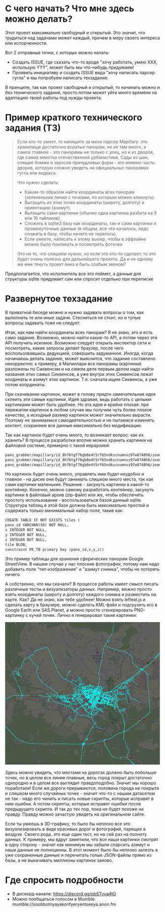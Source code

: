 # С чего начать? Что мне здесь можно делать?

Этот проект максимально свободный и открытый. Это значит, что трудиться над задачами может каждый, причем в меру своего интереса или испорченности.

Вот 2 отправные точки, с которых можно начать:

* Создать ISSUE, где сказать что-то вроде "хочу работать, умею XXX, использую YYY", может быть мы что-нибудь придумаем!
* Проявить инициативу и создать ISSUE вида "хочу написать парсер гугла" и мы попробуем написать техзадание.

В принципе, так как проект свободный и открытый, то начинать можно и без технического задания, просто потом может уйти много времени на адаптацию твоей работы под нужды проекта.

# Пример краткого технического задания (ТЗ)

> Если кто-то умеет, то напишите за меня парсер Mapillary: это хранилище достаточно всратых панорам, но их там много, а самое главное - это панорамы не только с улиц, но и из дворов, где самая мякотка отечественной урбанистики. Сады из шин, спящие бомжи и заросли причудливых форм - это именно часть дворов, которую сложно увидеть на официальных панорамах гугла или яндекса.
>
> Что нужно сделать:
> * Каким-то образом найти координаты всех панорам (зелененькие линии с точками, по которым можно кликнуть).
> * Вытащить из этих точек координаты (широту, долготу) и ориентацию (азимут).
> * Вытащить сами картинки (обычно одна картинка разбита на 9 или 16 тайликов).
> * Сложить в sqlite3 базу как координаты, так и сами картинки и промежуточные данные (в общем, все что качалось, надо сложить в базу, чтобы ничего не терялось).
> * Если умеете, написать к этому вьюер, чтобы в оффлайне можно было покликать и посмотреть фоточки
>
> Это не то, что слишком нужно, но если это кто-то сделает, то это будет очень полезно для дальнейшего проекта. Да и не одному же мне тянуть проект вниз и быть слабым звеном?

Предполагается, что исполнитель все это поймет, а данные для структуры sqlite придумает сам или спросит отдельно при переписке

# Развернутое техзадание

В приватной беседе можно и нужно задавать вопросы о том, как выполнить те или иные задачи. Стесняться не стоит, но и тупые вопросы задавать тоже не следует.

Итак, как нам найти координаты всех панорам? Я не знаю, это и есть само задание. Возможно, можно найти какие-то API, а потом через эти API получить искомое. Возможно следует открыть инспектор
сети и посмотреть, какие запросы делает браузер, после чего воспользовавшись дедукцией, совершить задуманное. Иногда, когда начинаешь делать задание, может выяснится, что задание составлено
некорректно: к примеру, в Мапиллари все панорамы (картинки) разложены по Сиквенсам и на самом деле первым делом надо найти названия этих самых Сиквенсов, а уже внутри этих Сиквенсов лежат коодинаты
и азимут этих картинок. Т.е. сначала ищем Сиквенсы, а уже потом координаты.

При скачивании картинок, может в голову придти замечательная идея склеить эти самые картинки. Идея здравая, ведь работать с целыми картинками может быть удобнее. Но эта идея и крайне плохая:
при пережатии картинок в любом случае мы получим чуть более плохое качество, а исходный размер картинок может значительно вырасти. Поэтому не занимаемся самодеятельностью и не пытаемся
изменять контент, сохраняем все данные максимально без модификации.

Так как картинок будет очень много, то возникает вопрос: как их хранить? В процессе разработки вполне можно хранить картинки на файловой системе, примерно с такой иерархией:
```
pano_grabber/mapillary/id_8h76tgf76gb8e4t5rf65ndkscnumnvz97w0748h6/zoom0/15x10.jpg
pano_grabber/mapillary/id_8h76tgf76gb8e4t5rf65ndkscnumnvz97w0748h6/zoom1/33x22.jpg
pano_grabber/mapillary/id_8h76tgf76gb8e4t5rf65ndkscnumnvz97w0748h6/zoom2/11x33.jpg
```
Но картинок будет очень много, управлять ими будет неудобно и главное - на диске они будут занимать слишком много места, так как сами картинки маленькие. Решение - засунуть картинки в какой-то контейнер.
Конечно, можно самому разработать контейнер, засунуть картинки в файловый архив (zip-файл) или же, чтобы обеспечить простоту использования - воспользоваться базой данный sqlite. Структура таблиц в
этой базе должна быть максимально простой и содержать только минимальный набор поле, такие как:

```
CREATE TABLE IF NOT EXISTS tiles (
pano_id VARCHAR(50) NOT NULL,
x INTEGER NOT NULL,
y INTEGER NOT NULL,
z INTEGER NOT NULL,
tile BLOB,
constraint PK_TB primary key (pano_id,x,y,z))
```
Это пример таблицы для хранения сферических панорам Google StreetView. В нашем случае у нас плоские фотографии, потому нам надо добавить поле "тип изображения" и "азимут снимка", чтобы не потерять ничего.

А собственно, что мы скачали? В процессе работы имеет смысл писать различные тесты и визуализаторы данных. Например, можно просто взять координаты (широту и долготу) каждого снимка и разместить на карте.
Как? Да не знаю, как тебе удобнее! Можно взять lefleat.js и сделать карту в браузере, можно сделать KML-файл и подгрузить его в Google Earth или SAS.Planet, а можно просто сгенерировать PNG-картинку с кучей точек.
Лично я генерировал такие картинки:

![картинка с точками](./DoTheJob-maptest.png)

Здесь можно увидеть, что местами на дорогах должно быть побольше точек, но в целом все линии плавные, весь город покрыт достаточно однородно и в целом все выглядит правдоподобно. Значит мы хорошо поработали!
Если же дороги прерываются, половина города не покрыта и слишком много случайных точек - значит что-то с нашим датасетом не так - надо его чинить и писать новые скрипты, которые исправят в нем ошибки.
А потом скрипты, которые исправят ошибки после предыдущего скрипта. И так до тех пор, пока не будет похоже на правду. Правду можно зачастую увидеть на оригинальном сайте.

Если ты умеешь в 3D-графику, то было бы неплохо все это визуализировать в виде красивых дорог и фотографий, парящих в воздухе. Своего рода, это еще один тест, но на сей раз на полноту данных.
К примеру, мы вдруг заметили, что все наши картинки смотрят в одну сторону - значит как минимум мы забыли спарсить азимут и наши данные не полноценны. В этот момент было бы неплохо залезть в уже сохраненные данные и перечитать голые JSON-файлы прямо из базы, а не выкачивать миллионы картинок заново.

# Где спросить подробности

* В дискорд-канале: https://discord.gg/pbSTvva4tG
* Можно пообщаться голосом в Mumble: mumble://soobbotnyayakonfyeryentseeya.anon.fm
